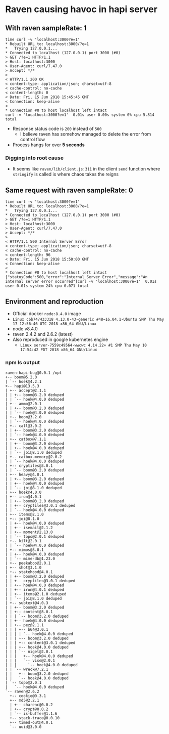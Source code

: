# Raven causing havoc in hapi server

## With raven sampleRate: 1

```
time curl -v 'localhost:3000?e=1'
* Rebuilt URL to: localhost:3000/?e=1
*   Trying 127.0.0.1...
* Connected to localhost (127.0.0.1) port 3000 (#0)
> GET /?e=1 HTTP/1.1
> Host: localhost:3000
> User-Agent: curl/7.47.0
> Accept: */*
>
< HTTP/1.1 200 OK
< content-type: application/json; charset=utf-8
< cache-control: no-cache
< content-length: 0
< Date: Fri, 15 Jun 2018 15:45:45 GMT
< Connection: keep-alive
<
* Connection #0 to host localhost left intact
curl -v 'localhost:3000?e=1'  0.01s user 0.00s system 0% cpu 5.814 total
```

* Response status code is `200` instead of `500`
  * I believe raven has somehow managed to delete the error from control flow
* Process hangs for over **5 seconds**

### Digging into root cause
* It seems like `raven/lib/client.js:311` in the client `send` function where `stringify` is called is where chaos takes the reigns

## Same request with raven sampleRate: 0

```
time curl -v 'localhost:3000?e=1'
* Rebuilt URL to: localhost:3000/?e=1
*   Trying 127.0.0.1...
* Connected to localhost (127.0.0.1) port 3000 (#0)
> GET /?e=1 HTTP/1.1
> Host: localhost:3000
> User-Agent: curl/7.47.0
> Accept: */*
>
< HTTP/1.1 500 Internal Server Error
< content-type: application/json; charset=utf-8
< cache-control: no-cache
< content-length: 96
< Date: Fri, 15 Jun 2018 15:50:00 GMT
< Connection: keep-alive
<
* Connection #0 to host localhost left intact
{"statusCode":500,"error":"Internal Server Error","message":"An internal server error occurred"}curl -v 'localhost:3000?e=1'  0.01s user 0.01s system 24% cpu 0.071 total
```

## Environment and reproduction

* Official docker `node:8.4.0` image
* `Linux c6b747433318 4.13.0-43-generic #48~16.04.1-Ubuntu SMP Thu May 17 12:56:46 UTC 2018 x86_64 GNU/Linux`
* node v8.4.0
* raven 2.4.2 and 2.6.2 (latest)
* Also reproduced in google kubernetes engine
  * `Linux server-7559c49564-wwcwc 4.14.22+ #1 SMP Thu May 10 17:54:42 PDT 2018 x86_64 GNU/Linux`

### npm ls output
```
raven-hapi-bug@0.0.1 /opt
+-- boom@5.2.0
| `-- hoek@4.2.1
+-- hapi@13.5.3
| +-- accept@2.1.1
| | +-- boom@3.2.0 deduped
| | `-- hoek@4.0.0 deduped
| +-- ammo@2.0.1
| | +-- boom@3.2.0 deduped
| | `-- hoek@4.0.0 deduped
| +-- boom@3.2.0
| | `-- hoek@4.0.0 deduped
| +-- call@3.0.2
| | +-- boom@3.2.0 deduped
| | `-- hoek@4.0.0 deduped
| +-- catbox@7.1.1
| | +-- boom@3.2.0 deduped
| | +-- hoek@4.0.0 deduped
| | `-- joi@8.1.0 deduped
| +-- catbox-memory@2.0.2
| | `-- hoek@4.0.0 deduped
| +-- cryptiles@3.0.1
| | `-- boom@3.2.0 deduped
| +-- heavy@4.0.1
| | +-- boom@3.2.0 deduped
| | +-- hoek@4.0.0 deduped
| | `-- joi@8.1.0 deduped
| +-- hoek@4.0.0
| +-- iron@4.0.1
| | +-- boom@3.2.0 deduped
| | +-- cryptiles@3.0.1 deduped
| | `-- hoek@4.0.0 deduped
| +-- items@2.1.0
| +-- joi@8.1.0
| | +-- hoek@4.0.0 deduped
| | +-- isemail@2.1.2
| | +-- moment@2.13.0
| | `-- topo@2.0.1 deduped
| +-- kilt@2.0.1
| | `-- hoek@4.0.0 deduped
| +-- mimos@3.0.1
| | +-- hoek@4.0.0 deduped
| | `-- mime-db@1.23.0
| +-- peekaboo@2.0.1
| +-- shot@3.1.0
| +-- statehood@4.0.1
| | +-- boom@3.2.0 deduped
| | +-- cryptiles@3.0.1 deduped
| | +-- hoek@4.0.0 deduped
| | +-- iron@4.0.1 deduped
| | +-- items@2.1.0 deduped
| | `-- joi@8.1.0 deduped
| +-- subtext@4.0.3
| | +-- boom@3.2.0 deduped
| | +-- content@3.0.1
| | | `-- boom@3.2.0 deduped
| | +-- hoek@4.0.0 deduped
| | +-- pez@2.1.1
| | | +-- b64@3.0.1
| | | | `-- hoek@4.0.0 deduped
| | | +-- boom@3.2.0 deduped
| | | +-- content@3.0.1 deduped
| | | +-- hoek@4.0.0 deduped
| | | `-- nigel@2.0.1
| | |   +-- hoek@4.0.0 deduped
| | |   `-- vise@2.0.1
| | |     `-- hoek@4.0.0 deduped
| | `-- wreck@7.2.1
| |   +-- boom@3.2.0 deduped
| |   `-- hoek@4.0.0 deduped
| `-- topo@2.0.1
|   `-- hoek@4.0.0 deduped
`-- raven@2.6.2
  +-- cookie@0.3.1
  +-- md5@2.2.1
  | +-- charenc@0.0.2
  | +-- crypt@0.0.2
  | `-- is-buffer@1.1.6
  +-- stack-trace@0.0.10
  +-- timed-out@4.0.1
  `-- uuid@3.0.0
```
